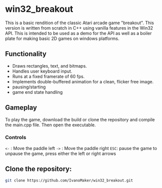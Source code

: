 # win32_breakout

This is a basic rendition of the classic Atari arcade game "breakout". This version is written from scratch in C++ using vanilla features in the Win32 API. This is intended to be used as a demo for the API as well as a boiler plate for making basic 2D games on windows platforms.

## Functionality
* Draws rectangles, text, and bitmaps.
* Handles user keyboard input.
* Runs at a fixed framerate of 60 fps.
* Implements double-buffered animation for a clean, flicker free image.
* pausing/starting
* game end state handling

## Gameplay
To play the game, download the build or clone the repository and compile the main.cpp file. Then open the executable.

### Controls
`<-` : Move the paddle left
`->` : Move the paddle right
`ESC`: pause the game
to unpause the game, press either the left or right arrows

## Clone the repository:
   ```bash
   git clone https://github.com/IvanoMaker/win32_breakout.git
